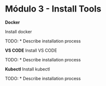 # Módulo 3 - Install Tools

**Docker**

Install docker

TODO:
    * Describe installation process

**VS CODE**
Install VS CODE

TODO:
    * Describe installation process

**Kubectl**
Install kubectl

TODO:
    * Describe installation process